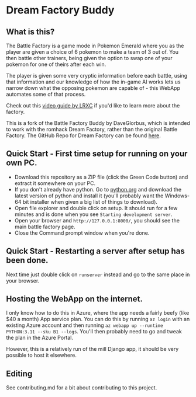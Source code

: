 # Dream Factory Buddy

## What is this?
The Battle Factory is a game mode in Pokemon Emerald where you as the player are given a choice of 6 pokemon to make a team of 3 out of. You then battle other trainers, being given the option to swap one of your pokemon for one of theirs after each win.

The player is given some very cryptic information before each battle, using that information and our knowledge of how the in-game AI works lets us narrow down what the opposing pokemon are capable of - this WebApp automates some of that process.

Check out this <a href="https://youtu.be/kMAyGfeFTOw?si=pB4kvKfc3yH6U0Py">video guide by LRXC</a> if you'd like to learn more about the factory.

This is a fork of the Battle Factory Buddy by DaveGlorbus, which is intended to work with the romhack Dream Factory, rather than the original Battle Factory. The GitHub Repo for Dream Factory can be found <a href="https://github.com/DisasterArea96/pokeemerald_dreamfactory">here</a>.

## Quick Start - First time setup for running on your own PC.
* Download this repository as a ZIP file (click the Green Code button) and extract it somewhere on your PC.
* If you don't already have python. Go to <a href="https://www.python.org/downloads/">python.org<a> and download the latest version of python and install it (you'll probably want the Windows-64 bit installer when given a big list of things to download).
* Open file explorer and double click on setup. It should run for a few minutes and is done when you see `Starting development server`.
* Open your browser and `http://127.0.0.1:8000/`, you should see the main battle factory page.
* Close the Command prompt window when you're done.
 
## Quick Start - Restarting a server after setup has been done.
Next time just double click on `runserver` instead and go to the same place in your browser.

## Hosting the WebApp on the internet.
I only know how to do this in Azure, where the app needs a fairly beefy (like $40 a month) App service plan. You can do this by running `az login` with an existing Azure account and then running `az webapp up --runtime PYTHON:3.11 --sku B1 --logs`. You'll then probably need to go and tweak the plan in the Azure Portal.

However, this is a relatively run of the mill Django app, it should be very possible to host it elsewhere.

## Editing
See contributing.md for a bit about contributing to this project.
